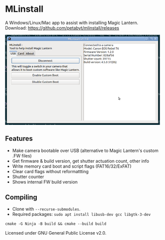 # MLinstall
A Windows/Linux/Mac app to assist with installing Magic Lantern.  
Download: https://github.com/petabyt/mlinstall/releases  

![screenshot](assets/screenshot.png)

## Features
- Make camera bootable over USB (alternative to Magic Lantern's custom .FW files)
- Get firmware & build version, get shutter actuation count, other info
- Write memory card boot and script flags (FAT16/32/ExFAT)
- Clear card flags without reformattting
- Shutter counter
- Shows internal FW build version

## Compiling
- Clone with `--recurse-submodules`.
- Required packages: `sudo apt install libusb-dev gcc libgtk-3-dev`
```
cmake -G Ninja -B build && cmake --build build
```
Licensed under GNU General Public License v2.0.  
